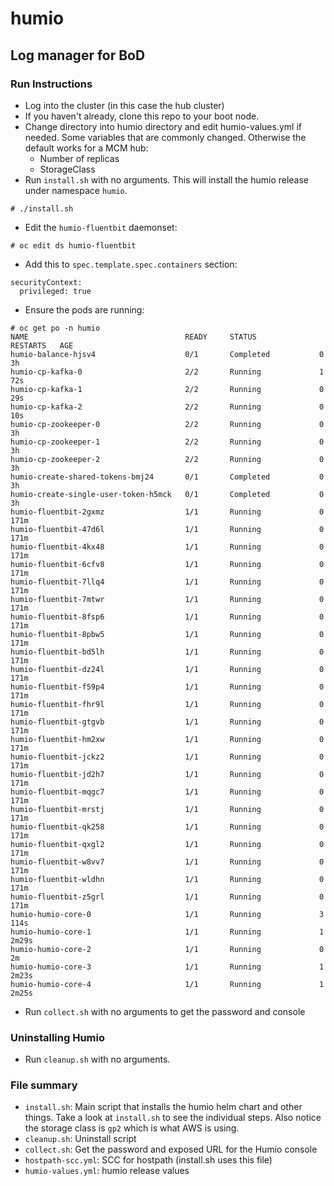 # humio
## Log manager for BoD

### Run Instructions
- Log into the cluster (in this case the hub cluster)
- If you haven't already, clone this repo to your boot node. 
- Change directory into humio directory and edit humio-values.yml if needed. Some variables that are commonly changed. Otherwise the default works for a MCM hub:
   - Number of replicas
   - StorageClass
- Run `install.sh` with no arguments. This will install the humio release under namespace `humio`.
```
# ./install.sh
```
- Edit the `humio-fluentbit` daemonset:
```
# oc edit ds humio-fluentbit
```
- Add this to `spec.template.spec.containers` section:
```
securityContext:
  privileged: true
```
- Ensure the pods are running:
``` 
# oc get po -n humio
NAME                                   READY     STATUS              RESTARTS   AGE
humio-balance-hjsv4                    0/1       Completed           0          3h
humio-cp-kafka-0                       2/2       Running             1          72s
humio-cp-kafka-1                       2/2       Running             0          29s
humio-cp-kafka-2                       2/2       Running             0          10s
humio-cp-zookeeper-0                   2/2       Running             0          3h
humio-cp-zookeeper-1                   2/2       Running             0          3h
humio-cp-zookeeper-2                   2/2       Running             0          3h
humio-create-shared-tokens-bmj24       0/1       Completed           0          3h
humio-create-single-user-token-h5mck   0/1       Completed           0          3h
humio-fluentbit-2gxmz                  1/1       Running             0          171m
humio-fluentbit-47d6l                  1/1       Running             0          171m
humio-fluentbit-4kx48                  1/1       Running             0          171m
humio-fluentbit-6cfv8                  1/1       Running             0          171m
humio-fluentbit-7llq4                  1/1       Running             0          171m
humio-fluentbit-7mtwr                  1/1       Running             0          171m
humio-fluentbit-8fsp6                  1/1       Running             0          171m
humio-fluentbit-8pbw5                  1/1       Running             0          171m
humio-fluentbit-bd5lh                  1/1       Running             0          171m
humio-fluentbit-dz24l                  1/1       Running             0          171m
humio-fluentbit-f59p4                  1/1       Running             0          171m
humio-fluentbit-fhr9l                  1/1       Running             0          171m
humio-fluentbit-gtgvb                  1/1       Running             0          171m
humio-fluentbit-hm2xw                  1/1       Running             0          171m
humio-fluentbit-jckz2                  1/1       Running             0          171m
humio-fluentbit-jd2h7                  1/1       Running             0          171m
humio-fluentbit-mqgc7                  1/1       Running             0          171m
humio-fluentbit-mrstj                  1/1       Running             0          171m
humio-fluentbit-qk258                  1/1       Running             0          171m
humio-fluentbit-qxgl2                  1/1       Running             0          171m
humio-fluentbit-w8vv7                  1/1       Running             0          171m
humio-fluentbit-wldhn                  1/1       Running             0          171m
humio-fluentbit-z5grl                  1/1       Running             0          171m
humio-humio-core-0                     1/1       Running             3          114s
humio-humio-core-1                     1/1       Running             1          2m29s
humio-humio-core-2                     1/1       Running             0          2m
humio-humio-core-3                     1/1       Running             1          2m23s
humio-humio-core-4                     1/1       Running             1          2m25s
```
- Run `collect.sh` with no arguments to get the password and console

### Uninstalling Humio
- Run `cleanup.sh` with no arguments.

### File summary

- `install.sh`: Main script that installs the humio helm chart and other things. Take a look at `install.sh` to see the individual steps. Also notice the storage class is `gp2` which is what AWS is using. 
- `cleanup.sh`: Uninstall script
- `collect.sh`: Get the password and exposed URL for the Humio console
- `hostpath-scc.yml`: SCC for hostpath (install.sh uses this file)
- `humio-values.yml`: humio release values


